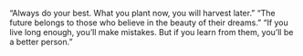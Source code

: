 “Always do your best. What you plant now, you will harvest later.”
“The future belongs to those who believe in the beauty of their dreams.” 
“If you live long enough, you’ll make mistakes. But if you learn from them, you’ll be a better person.”
